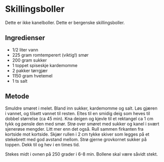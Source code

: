 
# Skillingsboller

Dette er ikke kanelboller. Dette er bergenske skillingsboller.

## Ingredienser

- 1/2 liter vann
- 225 gram romtemperert (viktig!) smør
- 200 gram sukker
- 1 toppet spiseskje kardemomme
- 2 pakker tørrgjær
- 1150 gram hvetemel
- 1 ts salt

## Metode

Smuldre smøret i melet. Bland inn sukker, kardemomme og salt.
Løs gjæren i vannet, og tilsett vannet til resten.
Eltes til en smidig deig som heves til dobbel størrelse (ca 45 min).
Kna deigen og kjevle til et rektangel ca 1 cm tykk og pensle den med smør.
Strø over smøret med sukker og kanel i svært sjenerøse mengder. Litt mer enn det også.
Rull sammen firkanten fra kortside mot kortside. Skjær rullen i 2 cm tykke skiver som legges på et stekebrett med god avstand mellom. Strø gjerne grovkornet sukker på toppen.
Dekk til og hev i en times tid.

Stekes midt i ovnen på 250 grader i 6-8 min. Bollene skal være såvidt stekt.